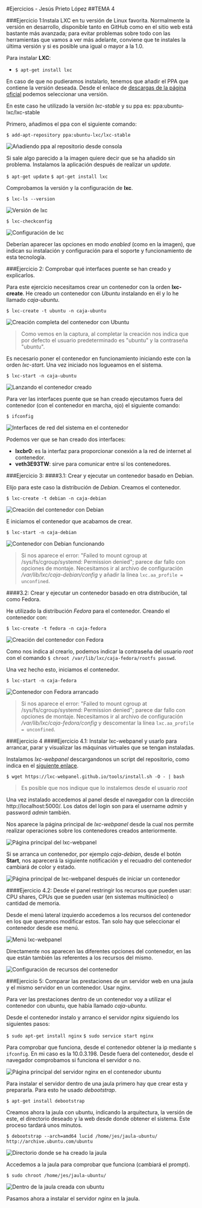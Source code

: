 #Ejercicios - Jesús Prieto López
##TEMA 4

###Ejercicio 1:Instala LXC en tu versión de Linux favorita. Normalmente la versión en desarrollo, disponible tanto en GitHub como en el sitio web está bastante más avanzada; para evitar problemas sobre todo con las herramientas que vamos a ver más adelante, conviene que te instales la última versión y si es posible una igual o mayor a la 1.0.

Para instalar **LXC**:

- `$ apt-get install lxc`

En caso de que no pudieramos instalarlo, tenemos que añadir el PPA que contiene la versión deseada. Desde el enlace de [descargas de la página oficial](https://linuxcontainers.org/lxc/downloads/) podemos seleccionar una versión.

En este caso he utilizado la versión *lxc-stable* y su ppa es: ppa:ubuntu-lxc/lxc-stable

Primero, añadimos el ppa con el siguiente comando:

`$ add-apt-repository ppa:ubuntu-lxc/lxc-stable`

![Añadiendo ppa al repositorio desde consola](http://i1175.photobucket.com/albums/r628/jesusgorillo/cap1_zps6iqs6b4u.png)

Si sale algo parecido a la imagen quiere decir que se ha añadido sin problema. Instalamos la aplicación después de realizar un *update*.

`$ apt-get update`
`$ apt-get install lxc`

Comprobamos la versión y la configuración de **lxc**. 

`$ lxc-ls --version`

![Versión de lxc](http://i1175.photobucket.com/albums/r628/jesusgorillo/cap5_zpsp9edb62z.png)

`$ lxc-checkconfig`

![Configuración de lxc](http://i1175.photobucket.com/albums/r628/jesusgorillo/cap2_zpsqnlgvb6a.png)

Deberían aparecer las opciones en modo *enabled* (como en la imagen), que indican su instalación y configuración para el soporte y funcionamiento de esta tecnología.


###Ejercicio 2: Comprobar qué interfaces puente se han creado y explicarlos.

Para este ejercicio necesitamos crear un contenedor con la orden **lxc-create**. He creado un contenedor con *Ubuntu* instalando en él y lo he llamado *caja-ubuntu*.

`$ lxc-create -t ubuntu -n caja-ubuntu`

![Creación completa del contenedor con Ubuntu](http://i1175.photobucket.com/albums/r628/jesusgorillo/cap3_zpstyjpy8ae.png)

> Como vemos en la captura, al completar la creación nos indica que por defecto el usuario predeterminado es "ubuntu" y la contraseña "ubuntu".

Es necesario poner el contenedor en funcionamiento iniciando este con la orden *lxc-start*. Una vez iniciado nos logueamos en el sistema.

`$ lxc-start -n caja-ubuntu`

![Lanzando el contenedor creado](http://i1175.photobucket.com/albums/r628/jesusgorillo/cap4_zpsdu9ga1er.png)

Para ver las interfaces puente que se han creado ejecutamos fuera del contenedor (con el contenedor en marcha, ojo) el siguiente comando:

`$ ifconfig`

![Interfaces de red del sistema en el contenedor](http://i1175.photobucket.com/albums/r628/jesusgorillo/cap6_zpsvjrtil9w.png)

Podemos ver que se han creado dos interfaces:

- **lxcbr0**: es la interfaz para proporcionar conexión a la red de internet al contenedor.
- **veth3E93TW**: sirve para comunicar entre sí los contenedores.


###Ejercicio 3: 
####3.1: Crear y ejecutar un contenedor basado en Debian.

Elijo para este caso la distribución de *Debian*. Creamos el contenedor.

`$ lxc-create -t debian -n caja-debian`

![Creación del contenedor con Debian](http://i1175.photobucket.com/albums/r628/jesusgorillo/cap7_zpskpvvq5zw.png)

E iniciamos el contenedor que acabamos de crear.

`$ lxc-start -n caja-debian`

![Contenedor con Debian funcionando](http://i1175.photobucket.com/albums/r628/jesusgorillo/cap8_zpssjfsexhk.png)

> Si nos aparece el error: "Failed to mount cgroup at /sys/fs/cgroup/systemd: Permission denied"; parece dar fallo con opciones de montaje. Necesitamos ir al archivo de configuración */var/lib/lxc/caja-debian/config* y añadir la línea `lxc.aa_profile = unconfined`.

####3.2: Crear y ejecutar un contenedor basado en otra distribución, tal como Fedora.

He utilizado la distribución *Fedora* para el contenedor. Creando el contenedor con:

`$ lxc-create -t fedora -n caja-fedora`

![Creación del contenedor con Fedora](http://i1175.photobucket.com/albums/r628/jesusgorillo/cap9_zpshtozqpjb.png)

Como nos indica al crearlo, podemos indicar la contraseña del usuario *root* con el comando `$ chroot /var/lib/lxc/caja-fedora/rootfs passwd`.

Una vez hecho esto, iniciamos el contenedor.

`$ lxc-start -n caja-fedora`

![Contenedor con Fedora arrancado](http://i1175.photobucket.com/albums/r628/jesusgorillo/cap10_zps67z05y2o.png)


> Si nos aparece el error: "Failed to mount cgroup at /sys/fs/cgroup/systemd: Permission denied"; parece dar fallo con opciones de montaje. Necesitamos ir al archivo de configuración */var/lib/lxc/caja-fedora/config* y descomentar la línea `lxc.aa_profile = unconfined`.


###Ejercicio 4
####Ejercicio 4.1: Instalar lxc-webpanel y usarlo para arrancar, parar y visualizar las máquinas virtuales que se tengan instaladas.

Instalamos *lxc-webpanel* descargandonos un script del repositorio, como indica en el [siguiente enlace](https://lxc-webpanel.github.io/install.html).

`$ wget https://lxc-webpanel.github.io/tools/install.sh -O - | bash`

> Es posible que nos indique que lo instalemos desde el usuario *root*

Una vez instalado accedemos al panel desde el navegador con la dirección http://localhost:5000/. Los datos del login son para el username *admin* y password *admin* también.

Nos aparece la página principal de *lxc-webpanel* desde la cual nos permite realizar operaciones sobre los contenedores creados anteriormente.

![Página principal del lxc-webpanel](cap11)

Si se arranca un contenedor, por ejemplo *caja-debian*, desde el botón **Start**, nos aparecerá la siguiente notificación y el recuadro del contenedor cambiará de color y estado.

![Página principal de lxc-webpanel después de iniciar un contenedor](cap12)

####Ejercicio 4.2: Desde el panel restringir los recursos que pueden usar: CPU shares, CPUs que se pueden usar (en sistemas multinúcleo) o cantidad de memoria.

Desde el menú lateral izquierdo accedemos a los recursos del contenedor en los que queramos modificar estos. Tan solo hay que seleccionar el contenedor desde ese menú.

![Menú lxc-webpanel](cap13)

Directamente nos aparecen las diferentes opciones del contenedor, en las que están también las referentes a los recursos del mismo.

![Configuración de recursos del contenedor](cap14)


###Ejercicio 5: Comparar las prestaciones de un servidor web en una jaula y el mismo servidor en un contenedor. Usar nginx.

Para ver las prestaciones dentro de un contenedor voy a utilizar el contenedor con ubuntu, que había llamado *caja-ubuntu*.

Desde el contenedor instalo y arranco el servidor *nginx* siguiendo los siguientes pasos:

`$ sudo apt-get install nginx`
`$ sudo service start nginx`

Para comprobar que funciona, desde el contenedor obtener la ip mediante `$ ifconfig`. En mi caso es la 10.0.3.198. Desde fuera del contenedor, desde el navegador comprobamos si funciona el servidor o no.

![Página principal del servidor nginx en el contenedor ubuntu](cap15)

Para instalar el servidor dentro de una jaula primero hay que crear esta y prepararla. Para esto he usado *debootstrap*.

`$ apt-get install debootstrap`

Creamos ahora la jaula con ubuntu, indicando la arquitectura, la versión de este, el directorio deseado y la web desde donde obtener el sistema. Este proceso tardará unos minutos.

`$ debootstrap --arch=amd64 lucid /home/jes/jaula-ubuntu/ http://archive.ubuntu.com/ubuntu`

![Directorio donde se ha creado la jaula](cap16)

Accedemos a la jaula para comprobar que funciona (cambiará el prompt).

`$ sudo chroot /home/jes/jaula-ubuntu/`

![Dentro de la jaula creada con ubuntu](cap17)

Pasamos ahora a instalar el servidor *nginx* en la jaula.


